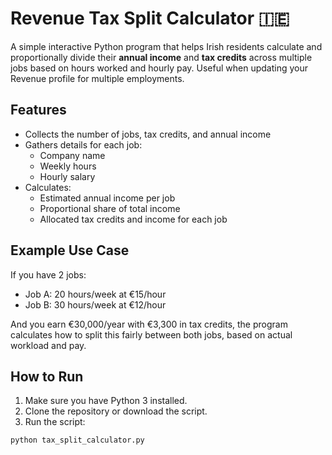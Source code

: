 # Revenue Tax Split Calculator 🇮🇪

A simple interactive Python program that helps Irish residents calculate and proportionally divide their **annual income** and **tax credits** across multiple jobs based on hours worked and hourly pay. Useful when updating your Revenue profile for multiple employments.

## Features

- Collects the number of jobs, tax credits, and annual income
- Gathers details for each job:
  - Company name
  - Weekly hours
  - Hourly salary
- Calculates:
  - Estimated annual income per job
  - Proportional share of total income
  - Allocated tax credits and income for each job

## Example Use Case

If you have 2 jobs:
- Job A: 20 hours/week at €15/hour
- Job B: 30 hours/week at €12/hour

And you earn €30,000/year with €3,300 in tax credits, the program calculates how to split this fairly between both jobs, based on actual workload and pay.

## How to Run

1. Make sure you have Python 3 installed.
2. Clone the repository or download the script.
3. Run the script:

```bash
python tax_split_calculator.py
